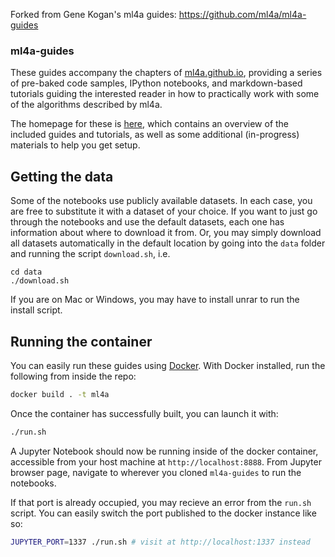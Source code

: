 Forked from Gene Kogan's ml4a guides: https://github.com/ml4a/ml4a-guides

### ml4a-guides

These guides accompany the chapters of [ml4a.github.io](http://ml4a.github.io), providing a series of pre-baked code samples, IPython notebooks, and markdown-based tutorials guiding the interested reader in how to practically work with some of the algorithms described by ml4a.

The homepage for these is [here](http://ml4a.github.io/guides), which contains an overview of the included guides and tutorials, as well as some additional (in-progress) materials to help you get setup.

## Getting the data

Some of the notebooks use publicly available datasets. In each case, you are free to substitute it with a dataset of your choice. If you want to just go through the notebooks and use the default datasets, each one has information about where to download it from. Or, you may simply download all datasets automatically in the default location by going into the `data` folder and running the script `download.sh`, i.e.

    cd data
    ./download.sh

If you are on Mac or Windows, you may have to install unrar to run the install script.

## Running the container

You can easily run these guides using [Docker](https://www.docker.com/). With Docker installed, run the following from inside the repo:

```bash
docker build . -t ml4a
```

Once the container has successfully built, you can launch it with:

```bash
./run.sh
```

A Jupyter Notebook should now be running inside of the docker container, accessible from your host machine at `http://localhost:8888`. From Jupyter browser page, navigate to wherever you cloned `ml4a-guides` to run the notebooks. 

If that port is already occupied, you may recieve an error from the `run.sh` script. You can easily switch the port published to the docker instance like so:

```bash
JUPYTER_PORT=1337 ./run.sh # visit at http://localhost:1337 instead
```



